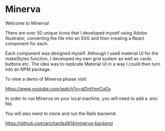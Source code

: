 # Minerva

Welcome to Minerva!

There are over 50 unique Icons that I developed myself using Adobe Illustrator, converting the file into an SVG and then creating a React component for each.

Each component was designed myself. Although I used material UI for the makeStyles function, I developed my own grid system as well as cards buttons etc. The idea was to replicate Material UI in a way I could then turn into an NPM package.

To view a demo of Minerva please visit:

https://www.youtube.com/watch?v=gjDmYmrCqGs



In order to run Minerva on your local machine, you will need to add a .env file.

You will also need to clone and run the Rails backend:

https://github.com/arichards4814/minerva-backend

